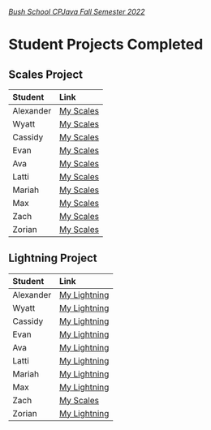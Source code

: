 [_Bush School CPJava Fall Semester 2022_](https://chandrunarayan.github.io/cpjava/)
# Student Projects Completed

## Scales Project

| Student | Link
| :--- | :--- |
| Alexander | [My Scales](https://alexandertburton.github.io/Scales/index.html)
| Wyatt     | [My Scales](https://bush-wyattthelan.github.io/Scales/index.html)
| Cassidy   | [My Scales](https://cassidysnyder.github.io/Scales/index.html)
| Evan      | [My Scales](https://evanz-26.github.io/ScalesProject/index.html)
| Ava       | [My Scales](https://glorifiedmouse.github.io/Scales/index.html)
| Latti     | [My Scales](https://lattit.github.io/Scales/index.html)
| Mariah    | [My Scales](https://mariahmartin.github.io/Scales/index.html)
| Max       | [My Scales](https://maxfleming2023.github.io/Scales/index.html)
| Zach       | [My Scales](https://unknown.github.io/Scales/index.html)
| Zorian    | [My Scales](https://zorianc.github.io/Scales/index.html)

## Lightning Project

| Student | Link
| :--- | :--- |
| Alexander | [My Lightning](https://alexandertburton.github.io/Lightning/index.html)
| Wyatt     | [My Lightning](https://bush-wyattthelan.github.io/Lightning/index.html)
| Cassidy   | [My Lightning](https://cassidysnyder.github.io/Lightning/index.html)
| Evan      | [My Lightning](https://evanz-26.github.io/Lightning-Project/index.html)
| Ava       | [My Lightning](https://glorifiedmouse.github.io/Lightning/index.html)
| Latti     | [My Lightning](https://lattit.github.io/Lightning/index.html)
| Mariah    | [My Lightning](https://mariahmartin.github.io/Lightning/index.html)
| Max       | [My Lightning](https://maxfleming2023.github.io/Lightning/index.html)
| Zach       | [My Scales](https://unknown.github.io/Lightning/index.html)
| Zorian    | [My Lightning](https://zorianc.github.io/Lightning/index.html)





